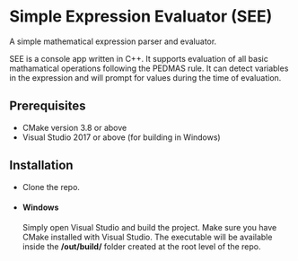 # Simple Expression Evaluator (SEE)

A simple mathematical expression parser and evaluator. 

SEE is a console app written in C++. It supports evaluation of all basic mathamatical operations following the PEDMAS rule. It can detect variables in the expression and will prompt for values during the time of evaluation.

## Prerequisites

* CMake version 3.8 or above
* Visual Studio 2017 or above (for building in Windows)

## Installation

* Clone the repo.

* #### Windows

    Simply open Visual Studio and build the project. Make sure you have CMake installed with Visual Studio. The executable will be available inside the **/out/build/** folder created at the root level of the repo.
    